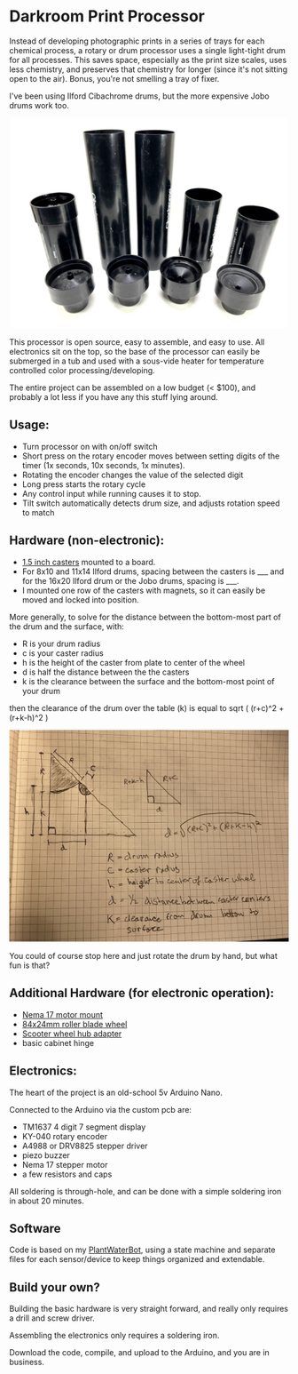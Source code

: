 # Darkroom Print Processor

Instead of developing photographic prints in a series of trays for each chemical process, a 
rotary or drum processor uses a single light-tight drum for all processes.  This saves space,
especially as the print size scales, uses less chemistry, and preserves that chemistry for
longer (since it's not sitting open to the air).  Bonus, you're not smelling a tray of fixer.

I've been using Ilford Cibachrome drums, but the more expensive Jobo drums work too.

![Cibachrome drums in 8x10 and 11x14](img/Cibachrome%20drums.jpg)

This processor is open source, easy to assemble, and easy to use.  All electronics sit on the top,
so the base of the processor can easily be submerged in a tub and used with a sous-vide heater for
temperature controlled color processing/developing.

The entire project can be assembled on a low budget (< $100), and probably a lot less if you 
have any this stuff lying around.


## Usage:
 - Turn processor on with on/off switch
 - Short press on the rotary encoder moves between setting digits of the timer (1x seconds, 10x
seconds, 1x minutes).
 - Rotating the encoder changes the value of the selected digit
 - Long press starts the rotary cycle
 - Any control input while running causes it to stop.
 - Tilt switch automatically detects drum size, and adjusts rotation speed to match


## Hardware (non-electronic):

 - [1.5 inch casters](https://www.amazon.com/gp/product/B09V74CMRQ/ref=ppx_yo_dt_b_search_asin_title?ie=UTF8&psc=1) mounted to a board.
 - For 8x10 and 11x14 Ilford drums, spacing between the casters is ___ and for the 16x20 Ilford drum or the Jobo drums, spacing is ___.
 - I mounted one row of the casters with magnets, so it can easily be moved and locked into position.

More generally, to solve for the distance between the bottom-most part of the drum and the surface, with:
 - R is your drum radius
 - c is your caster radius
 - h is the height of the caster from plate to center of the wheel
 - d is half the distance between the the casters
 - k is the clearance between the surface and the bottom-most point of your drum

then the clearance of the drum over the table (k) is equal to sqrt (  (r+c)^2 + (r+k-h)^2 )

![caster geometry](img/caster%20geometry.jpeg)

You could of course stop here and just rotate the drum by hand, but what fun is that?

## Additional Hardware (for electronic operation):

 - [Nema 17 motor mount](https://www.pololu.com/product/2266)
 - [84x24mm roller blade wheel](https://www.pololu.com/product/3275)
 - [Scooter wheel hub adapter](https://www.pololu.com/product/2673)
 - basic cabinet hinge

## Electronics:

The heart of the project is an old-school 5v Arduino Nano.

Connected to the Arduino via the custom pcb are:

 - TM1637 4 digit 7 segment display
 - KY-040 rotary encoder
 - A4988 or DRV8825 stepper driver
 - piezo buzzer
 - Nema 17 stepper motor
 - a few resistors and caps 

All soldering is through-hole, and can be done with a simple soldering iron in about 20 minutes.


## Software

Code is based on my [PlantWaterBot](https://github.com/brianssparetime/PlantWaterBot), using a state machine and separate files for each
sensor/device to keep things organized and extendable.


## Build your own?

Building the basic hardware is very straight forward, and really only requires a drill and screw driver.

Assembling the electronics only requires a soldering iron.

Download the code, compile, and upload to the Arduino, and you are in business.


